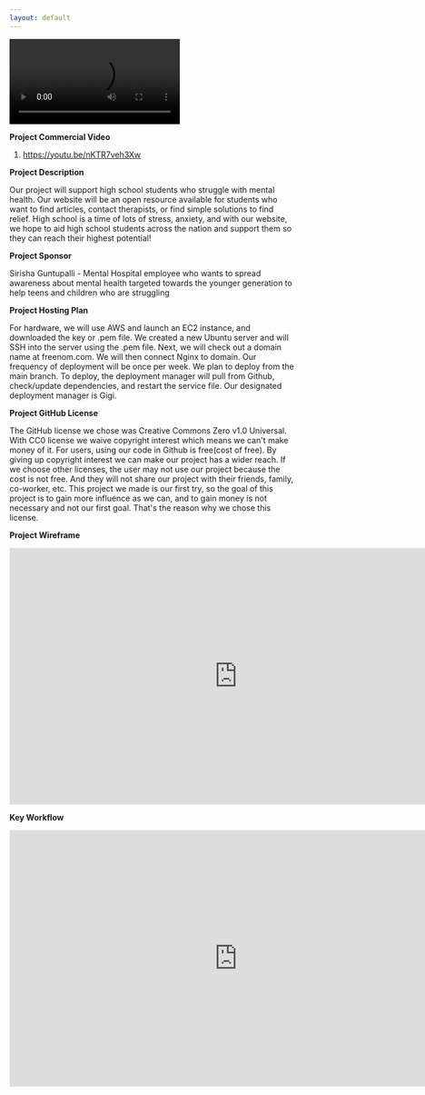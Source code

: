 ```yaml
---
layout: default
---
```


<div id="video_wrapper">
  <video autoplay loop>
    <source src="https://drive.google.com/uc?export=view&id=12KrfdIWuw6_KdWhjWPvWkxC58EiUyfBq" type="video/mp4">
  </video>
</div>

**Project Commercial Video**
1. https://youtu.be/nKTR7veh3Xw

**Project Description**

Our project will support high school students who struggle with mental health. Our website will be an open resource available for students who want to find articles, contact therapists, or find simple solutions to find relief. High school is a time of lots of stress, anxiety, and with our website, we hope to aid high school students across the nation and support them so they can reach their highest potential!

**Project Sponsor**

Sirisha Guntupalli - Mental Hospital employee who wants to spread awareness about mental health targeted towards the younger generation to help teens and children who are struggling

**Project Hosting Plan**

For hardware, we will use AWS and launch an EC2 instance, and downloaded the key or .pem file. We created a new Ubuntu server and will SSH into the server using the .pem file. Next, we will check out a domain name at freenom.com. We will then connect Nginx to domain. Our frequency of deployment will be once per week. We plan to deploy from the main branch. To deploy, the deployment manager will pull from Github, check/update dependencies, and restart the service file. Our designated deployment manager is Gigi.

**Project GitHub License**

The GitHub license we chose was Creative Commons Zero v1.0 Universal. With CC0 license we waive copyright interest which means we can't make money of it. For users, using our code in Github is free(cost of free). By giving up copyright interest we can make our project has a wider reach. If we choose other licenses, the user may not use our project because the cost is not free. And they will not share our project with their friends, family, co-worker, etc. This project we made is our first try, so the goal of this project is to gain more influence as we can, and to gain money is not necessary and not our first goal. That's the reason why we chose this license.


**Project Wireframe**

<iframe style="border: 1px solid rgba(0, 0, 0, 0.1);" width="800" height="450" src="https://www.figma.com/embed?embed_host=share&url=https%3A%2F%2Fwww.figma.com%2Ffile%2FgLROlyRwpRYXgBoVFBNuHP%2FUntitled%3Fnode-id%3D0%253A1" allowfullscreen></iframe>

**Key Workflow**

<iframe style="border: 1px solid rgba(0, 0, 0, 0.1);" width="800" height="450" src="https://www.figma.com/embed?embed_host=share&url=https%3A%2F%2Fwww.figma.com%2Ffile%2FCZkrhn9U2OimF3iPsJlHd1%2FUntitled%3Fnode-id%3D0%253A1" allowfullscreen></iframe>
